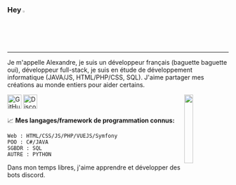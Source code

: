 

### Hey <img src="https://media.giphy.com/media/hvRJCLFzcasrR4ia7z/giphy.gif" width="2%">

---

Je m'appelle Alexandre, je suis un développeur français (baguette baguette oui), développeur full-stack, je suis en étude de développement informatique (JAVA/JS, HTML/PHP/CSS, SQL). J'aime partager mes créations au monde entiers pour aider certains.

<img align="right" src="https://static.wixstatic.com/media/b0fce7_f0cd8e1b69af4bd2915280740f0f02b7~mv2.gif" width="20%">

<a href="https://github.com/Yaguxxx"><img alt="GitHub - Yaguxxx" title="GitHub - Yaguxxx" height="32" width="32" src="https://raw.githubusercontent.com/peterthehan/peterthehan/master/assets/github.svg"></a> <a href="https://discord.gg/YvkX37RFWk"><img alt="Discord - Yaguxxxx#4444" title="Discord - Yaguxxxx#4444" height="32" width="32" src="https://raw.githubusercontent.com/peterthehan/peterthehan/master/assets/discord.svg"></a>
  
📈 **Mes langages/framework de programmation connus:**
```text
Web : HTML/CSS/JS/PHP/VUEJS/Symfony
POO : C#/JAVA
SGBDR : SQL
AUTRE : PYTHON
```

Dans mon temps libres, j'aime apprendre et développer des bots discord. 

